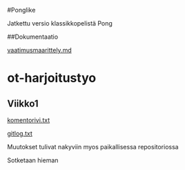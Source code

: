 #Ponglike

Jatkettu versio klassikkopelistä Pong

##Dokumentaatio

[vaatimusmaarittely.md](https://github.com/Radzilla/ot-harjoitustyo/blob/master/dokumentaatio/vaatimusmaarittely.md)




# ot-harjoitustyo

## Viikko1

[komentorivi.txt](https://github.com/Radzilla/ot-harjoitustyo/blob/master/laskarit/viikko1/komentorivi.txt)

[gitlog.txt](https://github.com/Radzilla/ot-harjoitustyo/blob/master/laskarit/viikko1/gitlog.txt)

Muutokset tulivat nakyviin myos paikallisessa repositoriossa

Sotketaan hieman

